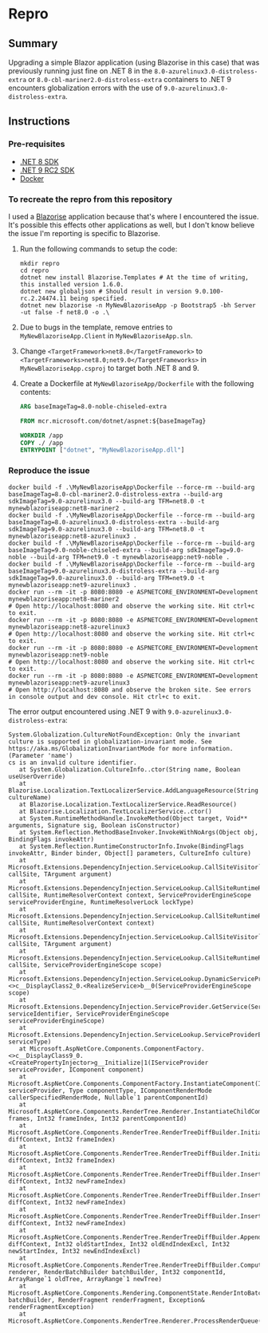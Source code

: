 # Repro

## Summary

Upgrading a simple Blazor application (using Blazorise in this case) that was previously running just fine on .NET 8 in
the `8.0-azurelinux3.0-distroless-extra` or `8.0-cbl-mariner2.0-distroless-extra` containers to .NET 9 encounters
globalization errors with the use of `9.0-azurelinux3.0-distroless-extra`.

## Instructions

### Pre-requisites

- [.NET 8 SDK](https://dotnet.microsoft.com/download/dotnet/8.0)
- [.NET 9 RC2 SDK](https://dotnet.microsoft.com/download/dotnet/9.0)
- [Docker](https://www.docker.com/products/docker-desktop/)

### To recreate the repro from this repository

I used a [Blazorise](https://blazorise.com/) application because that's where I encountered the issue. It's possible
this effects other applications as well, but I don't know believe the issue I'm reporting is specific to Blazorise.

1. Run the following commands to setup the code:

   ```shell
   mkdir repro
   cd repro
   dotnet new install Blazorise.Templates # At the time of writing, this installed version 1.6.0.
   dotnet new globaljson # Should result in version 9.0.100-rc.2.24474.11 being specified.
   dotnet new blazorise -n MyNewBlazoriseApp -p Bootstrap5 -bh Server -ut false -f net8.0 -o .\
   ```

2. Due to bugs in the template, remove entries to `MyNewBlazoriseApp.Client` in `MyNewBlazoriseApp.sln`.
3. Change `<TargetFramework>net8.0</TargetFramework>` to `<TargetFrameworks>net8.0;net9.0</TargetFrameworks>` in `MyNewBlazoriseApp.csproj` to target both .NET 8 and 9.
4. Create a Dockerfile at `MyNewBlazoriseApp/Dockerfile` with the following contents:

   ```Dockerfile
   ARG baseImageTag=8.0-noble-chiseled-extra

   FROM mcr.microsoft.com/dotnet/aspnet:${baseImageTag}

   WORKDIR /app
   COPY ./ /app
   ENTRYPOINT ["dotnet", "MyNewBlazoriseApp.dll"]
   ```

### Reproduce the issue

```shell
docker build -f .\MyNewBlazoriseApp\Dockerfile --force-rm --build-arg baseImageTag=8.0-cbl-mariner2.0-distroless-extra --build-arg sdkImageTag=9.0-azurelinux3.0 --build-arg TFM=net8.0 -t mynewblazoriseapp:net8-mariner2 .
docker build -f .\MyNewBlazoriseApp\Dockerfile --force-rm --build-arg baseImageTag=8.0-azurelinux3.0-distroless-extra --build-arg sdkImageTag=9.0-azurelinux3.0 --build-arg TFM=net8.0 -t mynewblazoriseapp:net8-azurelinux3 .
docker build -f .\MyNewBlazoriseApp\Dockerfile --force-rm --build-arg baseImageTag=9.0-noble-chiseled-extra --build-arg sdkImageTag=9.0-noble --build-arg TFM=net9.0 -t mynewblazoriseapp:net9-noble .
docker build -f .\MyNewBlazoriseApp\Dockerfile --force-rm --build-arg baseImageTag=9.0-azurelinux3.0-distroless-extra --build-arg sdkImageTag=9.0-azurelinux3.0 --build-arg TFM=net9.0 -t mynewblazoriseapp:net9-azurelinux3 .
docker run --rm -it -p 8080:8080 -e ASPNETCORE_ENVIRONMENT=Development mynewblazoriseapp:net8-mariner2
# Open http://localhost:8080 and observe the working site. Hit ctrl+c to exit.
docker run --rm -it -p 8080:8080 -e ASPNETCORE_ENVIRONMENT=Development mynewblazoriseapp:net8-azurelinux3
# Open http://localhost:8080 and observe the working site. Hit ctrl+c to exit.
docker run --rm -it -p 8080:8080 -e ASPNETCORE_ENVIRONMENT=Development mynewblazoriseapp:net9-noble
# Open http://localhost:8080 and observe the working site. Hit ctrl+c to exit.
docker run --rm -it -p 8080:8080 -e ASPNETCORE_ENVIRONMENT=Development mynewblazoriseapp:net9-azurelinux3
# Open http://localhost:8080 and observe the broken site. See errors in console output and dev console. Hit ctrl+c to exit.
```

The error output encountered using .NET 9 with `9.0-azurelinux3.0-distroless-extra`:

```text
System.Globalization.CultureNotFoundException: Only the invariant culture is supported in globalization-invariant mode. See https://aka.ms/GlobalizationInvariantMode for more information. (Parameter 'name')
cs is an invalid culture identifier.
   at System.Globalization.CultureInfo..ctor(String name, Boolean useUserOverride)
   at Blazorise.Localization.TextLocalizerService.AddLanguageResource(String cultureName)
   at Blazorise.Localization.TextLocalizerService.ReadResource()
   at Blazorise.Localization.TextLocalizerService..ctor()
   at System.RuntimeMethodHandle.InvokeMethod(Object target, Void** arguments, Signature sig, Boolean isConstructor)
   at System.Reflection.MethodBaseInvoker.InvokeWithNoArgs(Object obj, BindingFlags invokeAttr)
   at System.Reflection.RuntimeConstructorInfo.Invoke(BindingFlags invokeAttr, Binder binder, Object[] parameters, CultureInfo culture)
   at Microsoft.Extensions.DependencyInjection.ServiceLookup.CallSiteVisitor`2.VisitCallSiteMain(ServiceCallSite callSite, TArgument argument)
   at Microsoft.Extensions.DependencyInjection.ServiceLookup.CallSiteRuntimeResolver.VisitCache(ServiceCallSite callSite, RuntimeResolverContext context, ServiceProviderEngineScope serviceProviderEngine, RuntimeResolverLock lockType)
   at Microsoft.Extensions.DependencyInjection.ServiceLookup.CallSiteRuntimeResolver.VisitScopeCache(ServiceCallSite callSite, RuntimeResolverContext context)
   at Microsoft.Extensions.DependencyInjection.ServiceLookup.CallSiteVisitor`2.VisitCallSite(ServiceCallSite callSite, TArgument argument)
   at Microsoft.Extensions.DependencyInjection.ServiceLookup.CallSiteRuntimeResolver.Resolve(ServiceCallSite callSite, ServiceProviderEngineScope scope)
   at Microsoft.Extensions.DependencyInjection.ServiceLookup.DynamicServiceProviderEngine.<>c__DisplayClass2_0.<RealizeService>b__0(ServiceProviderEngineScope scope)
   at Microsoft.Extensions.DependencyInjection.ServiceProvider.GetService(ServiceIdentifier serviceIdentifier, ServiceProviderEngineScope serviceProviderEngineScope)
   at Microsoft.Extensions.DependencyInjection.ServiceLookup.ServiceProviderEngineScope.GetService(Type serviceType)
   at Microsoft.AspNetCore.Components.ComponentFactory.<>c__DisplayClass9_0.<CreatePropertyInjector>g__Initialize|1(IServiceProvider serviceProvider, IComponent component)
   at Microsoft.AspNetCore.Components.ComponentFactory.InstantiateComponent(IServiceProvider serviceProvider, Type componentType, IComponentRenderMode callerSpecifiedRenderMode, Nullable`1 parentComponentId)
   at Microsoft.AspNetCore.Components.RenderTree.Renderer.InstantiateChildComponentOnFrame(RenderTreeFrame[] frames, Int32 frameIndex, Int32 parentComponentId)
   at Microsoft.AspNetCore.Components.RenderTree.RenderTreeDiffBuilder.InitializeNewComponentFrame(DiffContext& diffContext, Int32 frameIndex)
   at Microsoft.AspNetCore.Components.RenderTree.RenderTreeDiffBuilder.InitializeNewSubtree(DiffContext& diffContext, Int32 frameIndex)
   at Microsoft.AspNetCore.Components.RenderTree.RenderTreeDiffBuilder.InsertNewFrame(DiffContext& diffContext, Int32 newFrameIndex)
   at Microsoft.AspNetCore.Components.RenderTree.RenderTreeDiffBuilder.InsertNewFrame(DiffContext& diffContext, Int32 newFrameIndex)
   at Microsoft.AspNetCore.Components.RenderTree.RenderTreeDiffBuilder.InsertNewFrame(DiffContext& diffContext, Int32 newFrameIndex)
   at Microsoft.AspNetCore.Components.RenderTree.RenderTreeDiffBuilder.AppendDiffEntriesForRange(DiffContext& diffContext, Int32 oldStartIndex, Int32 oldEndIndexExcl, Int32 newStartIndex, Int32 newEndIndexExcl)
   at Microsoft.AspNetCore.Components.RenderTree.RenderTreeDiffBuilder.ComputeDiff(Renderer renderer, RenderBatchBuilder batchBuilder, Int32 componentId, ArrayRange`1 oldTree, ArrayRange`1 newTree)
   at Microsoft.AspNetCore.Components.Rendering.ComponentState.RenderIntoBatch(RenderBatchBuilder batchBuilder, RenderFragment renderFragment, Exception& renderFragmentException)
   at Microsoft.AspNetCore.Components.RenderTree.Renderer.ProcessRenderQueue()
```
